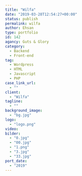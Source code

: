 ```yaml
---
title: "Wilfa"
date: "2019-03-28T12:54:27+00:00"
status: publish
permalink: wilfa
author: Ehsan
type: portfolio
id: 142
agancy: Guts & Glory
category:
  - Backend
  - Front-end
tag:
  - Wordpress
  - HTML
  - Javascript
  - PHP
case_link_url:
  - ""
client:
  - "Wilfa"
tagline:
  - ""
background_image:
  - "bg.jpg"
logo:
  - "logo.png"
video:
bilder:
  - "0.jpg"
  - "00.jpg"
  - "1.png"
  - "3.jpg"
  - "33.jpg"
port_date:
  - "2019"
---
```

